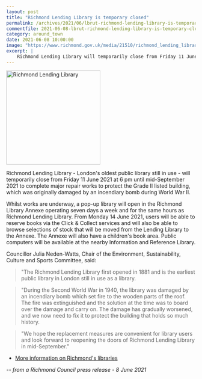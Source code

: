 ```yaml
---
layout: post
title: "Richmond Lending Library is temporary closed"
permalink: /archives/2021/06/lbrut-richmond-lending-library-is-temporary-closed.html
commentfile: 2021-06-08-lbrut-richmond-lending-library-is-temporary-closed
category: around_town
date: 2021-06-08 10:00:00
image: "https://www.richmond.gov.uk/media/21510/richmond_lending_library.jpg"
excerpt: |
    Richmond Lending Library will temporarily close from Friday 11 June 2021 at 6 pm until mid-September 2021 to complete major repair works to protect the Grade II listed building, which was originally damaged by an incendiary bomb during World War II.
---
```

<img alt="Richmond Lending Library" class= "photo right" src="https://www.richmond.gov.uk/media/21510/richmond_lending_library.jpg" width="250">

Richmond Lending Library - London's oldest public library still in use - will temporarily close from Friday 11 June 2021 at 6 pm until mid-September 2021 to complete major repair works to protect the Grade II listed building, which was originally damaged by an incendiary bomb during World War II.

Whilst works are underway, a pop-up library will open in the Richmond Library Annexe operating seven days a week and for the same hours as Richmond Lending Library. From Monday 14 June 2021, users will be able to reserve books via the Click & Collect services and will also be able to browse selections of stock that will be moved from the Lending Library to the Annexe. The Annexe will also have a children's book area. Public computers will be available at the nearby Information and Reference Library.

Councillor Julia Neden-Watts, Chair of the Environment, Sustainability, Culture and Sports Committee, said:

> "The Richmond Lending Library first opened in 1881 and is the earliest public library in London still in use as a library.

> "During the Second World War in 1940, the library was damaged by an incendiary bomb which set fire to the wooden parts of the roof. The fire was extinguished and the solution at the time was to board over the damage and carry on. The damage has gradually worsened, and we now need to fix it to protect the building that holds so much history.

> "We hope the replacement measures are convenient for library users and look forward to reopening the doors of Richmond Lending Library in mid-September."

- [More information on Richmond's libraries](https://www.richmond.gov.uk/services/libraries)

<cite>-- from a Richmond Council press release - 8 June 2021</cite>
